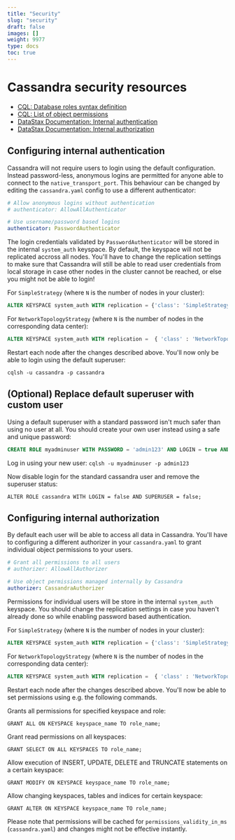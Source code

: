 ```yaml
---
title: "Security"
slug: "security"
draft: false
images: []
weight: 9977
type: docs
toc: true
---
```


# Cassandra security resources
- [CQL: Database roles syntax definition](https://cassandra.apache.org/doc/cql3/CQL.html#databaseRoles)
- [CQL: List of object permissions](https://cassandra.apache.org/doc/cql3/CQL.html#dataControl)
- [DataStax Documentation: Internal authentication](http://docs.datastax.com/en/cassandra/2.2/cassandra/configuration/secureInternalAuthenticationTOC.html)
- [DataStax Documentation: Internal authorization](http://docs.datastax.com/en/cassandra/2.2/cassandra/configuration/secureInternalAuthorizationTOC.html)

## Configuring internal authentication
Cassandra will not require users to login using the default configuration. Instead password-less, anonymous logins are permitted for anyone able to connect to the `native_transport_port`. This behaviour can be changed by editing the `cassandra.yaml` config to use a different authenticator:

```yaml
# Allow anonymous logins without authentication
# authenticator: AllowAllAuthenticator

# Use username/password based logins
authenticator: PasswordAuthenticator
```

The login credentials validated by `PasswordAuthenticator` will be stored in the internal `system_auth` keyspace. By default, the keyspace will not be replicated accross all nodes. You'll have to change the replication settings to make sure that Cassandra will still be able to read user credentials from local storage in case other nodes in the cluster cannot be reached, or else you might not be able to login!

For `SimpleStrategy` (where `N` is the number of nodes in your cluster):

```sql
ALTER KEYSPACE system_auth WITH replication = {'class': 'SimpleStrategy', 'replication_factor': N};
```

For `NetworkTopologyStrategy` (where `N` is the number of nodes in the corresponding data center):

```sql
ALTER KEYSPACE system_auth WITH replication =  { 'class' : 'NetworkTopologyStrategy', 'datacenter1' : N };
```

Restart each node after the changes described above. You'll now only be able to login using the default superuser:

`cqlsh -u cassandra -p cassandra`

## (Optional) Replace default superuser with custom user

Using a default superuser with a standard password isn't much safer than using no user at all. You should create your own user instead using a safe and unique password:

```sql
CREATE ROLE myadminuser WITH PASSWORD = 'admin123' AND LOGIN = true AND SUPERUSER = true;
```

Log in using your new user: `cqlsh -u myadminuser -p admin123`

Now disable login for the standard cassandra user and remove the superuser status:

`ALTER ROLE cassandra WITH LOGIN = false AND SUPERUSER = false;`


## Configuring internal authorization
By default each user will be able to access all data in Cassandra. You'll have to configuring a different authorizer in your `cassandra.yaml` to grant individual object permissions to your users.

```yaml
# Grant all permissions to all users
# authorizer: AllowAllAuthorizer

# Use object permissions managed internally by Cassandra
authorizer: CassandraAuthorizer
```

Permissions for individual users will be store in the internal `system_auth` keyspace. You should change the replication settings in case you haven't already done so while enabling password based authentication. 


For `SimpleStrategy` (where `N` is the number of nodes in your cluster):

```sql
ALTER KEYSPACE system_auth WITH replication = {'class': 'SimpleStrategy', 'replication_factor': N};
```

For `NetworkTopologyStrategy` (where `N` is the number of nodes in the corresponding data center):

```sql
ALTER KEYSPACE system_auth WITH replication =  { 'class' : 'NetworkTopologyStrategy', 'datacenter1' : N };
```

Restart each node after the changes described above. You'll now be able to set permissions using e.g. the following commands.

Grants all permissions for specified keyspace and role:

`GRANT ALL ON KEYSPACE keyspace_name TO role_name;`

Grant read permissions on all keyspaces:

`GRANT SELECT ON ALL KEYSPACES TO role_name;`

Allow execution of INSERT, UPDATE, DELETE and TRUNCATE statements on a certain keyspace:

`GRANT MODIFY ON KEYSPACE keyspace_name TO role_name;`

Allow changing keyspaces, tables and indices for certain keyspace:

`GRANT ALTER ON KEYSPACE keyspace_name TO role_name;`


Please note that permissions will be cached for `permissions_validity_in_ms` (`cassandra.yaml`) and changes might not be effective instantly. 


